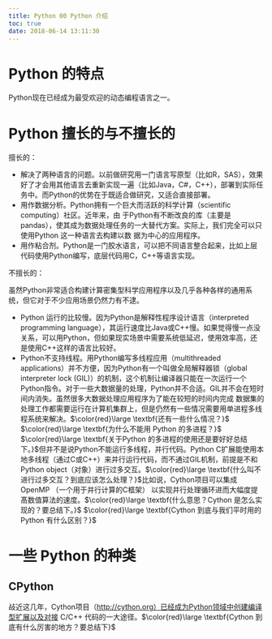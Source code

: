 ```yaml
---
title: Python 00 Python 介绍
toc: true
date: 2018-06-14 13:11:30
---
```

# Python 的特点

Python现在已经成为最受欢迎的动态编程语言之一。





# Python 擅长的与不擅长的

擅长的：

- 解决了两种语言的问题。以前做研究用一门语言写原型（比如R，SAS），效果好了才会用其他语言去重新实现一遍（比如Java，C#，C++），部署到实际任务中。而Python的优势在于既适合做研究，又适合直接部署。
- 用作数据分析。Python拥有一个巨大而活跃的科学计算（scientific computing）社区。近年来，由 于Python有不断改良的库（主要是pandas），使其成为数据处理任务的一大替代方案。实际上，我们完全可以只使用Python 这一种语言去构建以数 据为中心的应用程序。
- 用作粘合剂。Python是一门胶水语言，可以把不同语言整合起来，比如上层代码使用Python编写，底层代码用C，C++等语言实现。

不擅长的：

虽然Python非常适合构建计算密集型科学应用程序以及几乎各种各样的通用系统，但它对于不少应用场景仍然力有不逮。

- Python 运行的比较慢。因为Python是解释性程序设计语言（interpreted programming language），其运行速度比Java或C++慢。如果觉得慢一点没关系，可以用Python，但如果现实场景中需要系统低延迟，使用效率高，还是使用C++这样的语言比较好。
- Python不支持线程。用Python编写多线程应用（multithreaded applications）并不方便，因为Python有一个叫做全局解释器锁（global interpreter lock (GIL)）的机制，这个机制让编译器只能在一次运行一个Python指令。对于一些大数据量的处理，Python并不合适。GIL并不会在短时间内消失。虽然很多大数据处理应用程序为了能在较短的时间内完成 数据集的处理工作都需要运行在计算机集群上，但是仍然有一些情况需要用单进程多线程系统来解决。$\color{red}\large \textbf{还有一些什么情况？}$ $\color{red}\large \textbf{为什么不能用 Python 的多进程？}$ $\color{red}\large \textbf{关于Python 的多进程的使用还是要好好总结下。}$但并不是说Python不能运行多线程，并行代码。Python C扩展能使用本地多线程（通过C或C++）来并行运行代码，而不通过GIL机制，前提是不和Python object（对象）进行过多交互。$\color{red}\large \textbf{什么叫不进行过多交互？到底应该怎么处理？}$比如说，Cython项目可以集成OpenMP （一个用于并行计算的C框架） 以实现并行处理循环进而大幅度提髙数值算法的速度。$\color{red}\large \textbf{什么意思？Cython 是怎么实现的？要总结下。}$ $\color{red}\large \textbf{Cython 到底与我们平时用的Python 有什么区别？}$



# 一些 Python 的种类

## CPython

敁近这几年，Cython项目（http://cython.org）已经成为Python领域中创建编译型扩展以及对接 C/C++ 代码的一大途径。$\color{red}\large \textbf{Cython 到底有什么厉害的地方？要总结下}$

